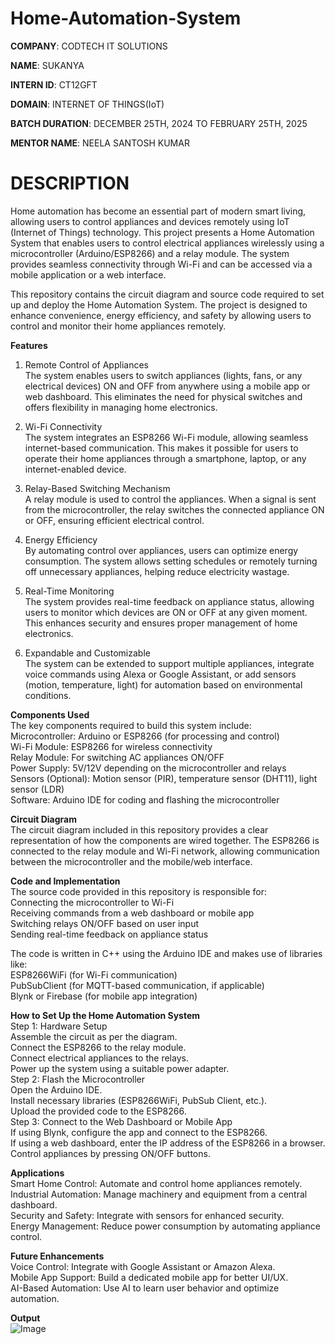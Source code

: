 # Home-Automation-System

**COMPANY**: CODTECH IT SOLUTIONS

**NAME**: SUKANYA

**INTERN ID**: CT12GFT

**DOMAIN**: INTERNET OF THINGS(IoT)

**BATCH DURATION**: DECEMBER 25TH, 2024 TO FEBRUARY 25TH, 2025

**MENTOR NAME**: NEELA SANTOSH KUMAR

# DESCRIPTION              
Home automation has become an essential part of modern smart living, allowing users to control appliances and devices remotely using IoT (Internet of Things) technology. This project presents a Home Automation System that enables users to control electrical appliances wirelessly using a microcontroller (Arduino/ESP8266) and a relay module. The system provides seamless connectivity through Wi-Fi and can be accessed via a mobile application or a web interface.

This repository contains the circuit diagram and source code required to set up and deploy the Home Automation System. The project is designed to enhance convenience, energy efficiency, and safety by allowing users to control and monitor their home appliances remotely.

**Features**       
1. Remote Control of Appliances       
The system enables users to switch appliances (lights, fans, or any electrical devices) ON and OFF from anywhere using a mobile app or web dashboard. This eliminates the need for physical switches and offers flexibility in managing home electronics.

2. Wi-Fi Connectivity        
The system integrates an ESP8266 Wi-Fi module, allowing seamless internet-based communication. This makes it possible for users to operate their home appliances through a smartphone, laptop, or any internet-enabled device.

3. Relay-Based Switching Mechanism                  
A relay module is used to control the appliances. When a signal is sent from the microcontroller, the relay switches the connected appliance ON or OFF, ensuring efficient electrical control.

4. Energy Efficiency                      
By automating control over appliances, users can optimize energy consumption. The system allows setting schedules or remotely turning off unnecessary appliances, helping reduce electricity wastage.

5. Real-Time Monitoring                       
The system provides real-time feedback on appliance status, allowing users to monitor which devices are ON or OFF at any given moment. This enhances security and ensures proper management of home electronics.

6. Expandable and Customizable                      
The system can be extended to support multiple appliances, integrate voice commands using Alexa or Google Assistant, or add sensors (motion, temperature, light) for automation based on environmental conditions.

**Components Used**                            
The key components required to build this system include:                
Microcontroller: Arduino or ESP8266 (for processing and control)                     
Wi-Fi Module: ESP8266 for wireless connectivity                         
Relay Module: For switching AC appliances ON/OFF                         
Power Supply: 5V/12V depending on the microcontroller and relays                        
Sensors (Optional): Motion sensor (PIR), temperature sensor (DHT11), light sensor (LDR)                            
Software: Arduino IDE for coding and flashing the microcontroller                                 

**Circuit Diagram**                   
The circuit diagram included in this repository provides a clear representation of how the components are wired together. The ESP8266 is connected to the relay module and Wi-Fi network, allowing communication between the microcontroller and the mobile/web interface.

**Code and Implementation**                          
The source code provided in this repository is responsible for:                      
Connecting the microcontroller to Wi-Fi                            
Receiving commands from a web dashboard or mobile app                               
Switching relays ON/OFF based on user input                              
Sending real-time feedback on appliance status   

The code is written in C++ using the Arduino IDE and makes use of libraries like:          
ESP8266WiFi (for Wi-Fi communication)                               
PubSubClient (for MQTT-based communication, if applicable)                    
Blynk or Firebase (for mobile app integration)                    

**How to Set Up the Home Automation System**                                                                
Step 1: Hardware Setup                               
Assemble the circuit as per the diagram.                         
Connect the ESP8266 to the relay module.                         
Connect electrical appliances to the relays.                                  
Power up the system using a suitable power adapter.                                 
Step 2: Flash the Microcontroller                           
Open the Arduino IDE.                           
Install necessary libraries (ESP8266WiFi, PubSub Client, etc.).                                      
Upload the provided code to the ESP8266.                                                 
Step 3: Connect to the Web Dashboard or Mobile App                                          
If using Blynk, configure the app and connect to the ESP8266.                                          
If using a web dashboard, enter the IP address of the ESP8266 in a browser.                                                
Control appliances by pressing ON/OFF buttons.                                        

**Applications**                              
Smart Home Control: Automate and control home appliances remotely.                      
Industrial Automation: Manage machinery and equipment from a central dashboard.                                  
Security and Safety: Integrate with sensors for enhanced security.                                           
Energy Management: Reduce power consumption by automating appliance control.                              

**Future Enhancements**                                                        
Voice Control: Integrate with Google Assistant or Amazon Alexa.                                
Mobile App Support: Build a dedicated mobile app for better UI/UX.                                  
AI-Based Automation: Use AI to learn user behavior and optimize automation.                                              

**Output**             
![Image](https://github.com/user-attachments/assets/c305d483-0e07-4466-a05e-0f4d6e2f6651)
